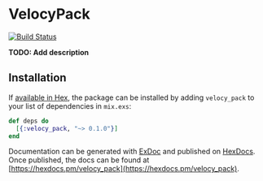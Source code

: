 # VelocyPack

[![Build Status](https://travis-ci.org/austinsmorris/velocy_pack.svg?branch=master)](https://travis-ci.org/austinsmorris/velocy_pack)

**TODO: Add description**

## Installation

If [available in Hex](https://hex.pm/docs/publish), the package can be installed
by adding `velocy_pack` to your list of dependencies in `mix.exs`:

```elixir
def deps do
  [{:velocy_pack, "~> 0.1.0"}]
end
```

Documentation can be generated with [ExDoc](https://github.com/elixir-lang/ex_doc)
and published on [HexDocs](https://hexdocs.pm). Once published, the docs can
be found at [https://hexdocs.pm/velocy_pack](https://hexdocs.pm/velocy_pack).

